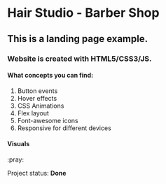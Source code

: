 # Hair Studio - Barber Shop

## This is a landing page example.

### Website is created with HTML5/CSS3/JS.

<div>
    <h4>What concepts you can find:</h4>
    <ol>
        <li>Button events</li>
        <li>Hover effects</li>
        <li>CSS Animations</li>
        <li>Flex layout</li>
        <li>Font-awesome icons </li>
        <li>Responsive for different devices</li>
    </ol>
</div>

<h4>Visuals</h4>
:pray:

<p>Project status: <span style="font-weight: bold;">Done<span></p>

